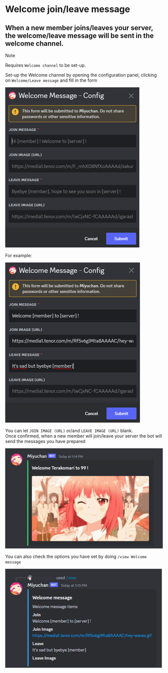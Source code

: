 # Welcome join/leave message
## When a new member joins/leaves your server, the welcome/leave message will be sent in the welcome channel.

> [!NOTE]
> Requires `Welcome channel` to be set-up.

Set-up the Welcome channel by opening the configuration panel, clicking on `Welcome/Leave message` and fill in the form

![Welcome/Leave message form](../assets/1_welcome.png)

For example:

![Example](../assets/2_welcome.png)

You can let `JOIN IMAGE (URL)` or/and `LEAVE IMAGE (URL)` blank.  
Once confirmed, when a new member will join/leave your server the bot will send the messages you have prepared

![Demo](../assets/3_welcome.png)

You can also check the options you have set by doing `/view Welcome message`

![View](../assets/4_welcome.png)
